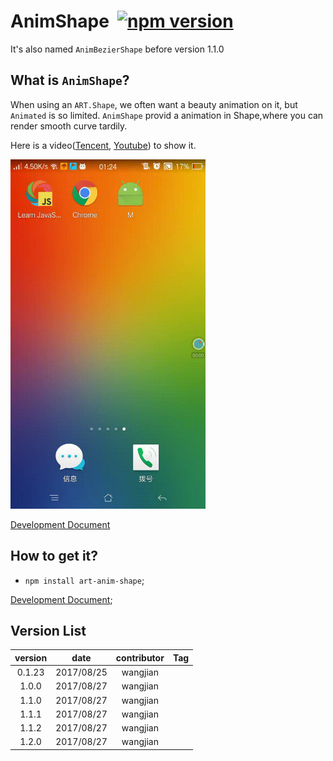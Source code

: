 # AnimShape  [![npm version](https://d25lcipzij17d.cloudfront.net/badge.svg?id=js&type=6&v=1.2.0&x2=0)](https://www.npmjs.com/package/art-anim-bezier-shape)
It's also named `AnimBezierShape` before version 1.1.0

## What is `AnimShape`?

When using an `ART.Shape`, we often want a beauty animation on it, but `Animated` is so limited.
`AnimShape` provid a animation in Shape,where you can render smooth curve tardily.

Here is a video([Tencent][3], [Youtube][2]) to show it.

<div>
<a style="display:inline-block"><img src='./Doc/show.gif' padding-top=65px padding-left=18px width=312px height=559px/></a>
</div>

[Development Document][5]

## How to get it?
*  `npm install art-anim-shape`;

[Development Document][5];
## Version List
 version | date | contributor | Tag
:-:|:-:|:-:|:-:|
0.1.23|2017/08/25|wangjian|
1.0.0|2017/08/27|wangjian|
1.1.0|2017/08/27|wangjian|
1.1.1|2017/08/27|wangjian|
1.1.2|2017/08/27|wangjian|
1.2.0|2017/08/27|wangjian|

[1]:https://github.com/jiarWang/AnimBezierShape/blob/master/AnimBezierShape/src/component/AnimBezierShape.js
[2]:https://youtu.be/WCw3C_P1-yE
[3]:https://v.qq.com/x/page/v054279dial.html
[4]:https://github.com/jiarWang/AnimBezierShape/blob/master/AnimBezierShape/android/app/app-release.apk
[5]:https://github.com/jiarWang/AnimBezierShape/blob/master/Doc/1.2.0.md
